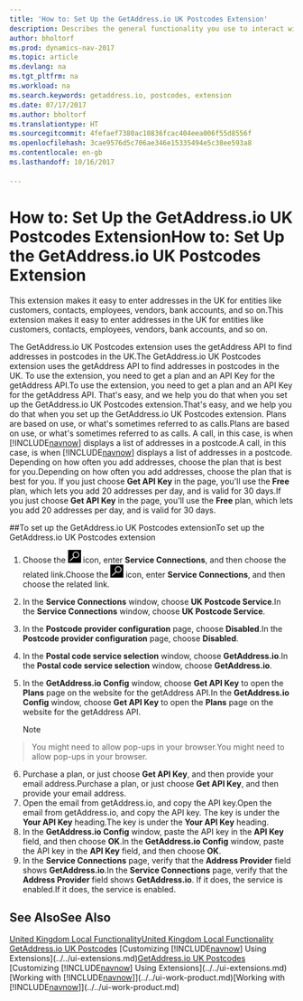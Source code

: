 ```yaml
---
title: 'How to: Set Up the GetAddress.io UK Postcodes Extension'
description: Describes the general functionality you use to interact with data in Dynamics NAV, such as entering values, sorting data, and changing views.
author: bholtorf
ms.prod: dynamics-nav-2017
ms.topic: article
ms.devlang: na
ms.tgt_pltfrm: na
ms.workload: na
ms.search.keywords: getaddress.io, postcodes, extension
ms.date: 07/17/2017
ms.author: bholtorf
ms.translationtype: HT
ms.sourcegitcommit: 4fefaef7380ac10836fcac404eea006f55d8556f
ms.openlocfilehash: 3cae9576d5c706ae346e15335494e5c38ee593a8
ms.contentlocale: en-gb
ms.lasthandoff: 10/16/2017

---
```

# <a name="how-to-set-up-the-getaddressio-uk-postcodes-extension"></a><span data-ttu-id="beb19-103">How to: Set Up the GetAddress.io UK Postcodes Extension</span><span class="sxs-lookup"><span data-stu-id="beb19-103">How to: Set Up the GetAddress.io UK Postcodes Extension</span></span>
<span data-ttu-id="beb19-104">This extension makes it easy to enter addresses in the UK for entities like customers, contacts, employees, vendors, bank accounts, and so on.</span><span class="sxs-lookup"><span data-stu-id="beb19-104">This extension makes it easy to enter addresses in the UK for entities like customers, contacts, employees, vendors, bank accounts, and so on.</span></span>

<span data-ttu-id="beb19-105">The GetAddress.io UK Postcodes extension uses the getAddress API to find addresses in postcodes in the UK.</span><span class="sxs-lookup"><span data-stu-id="beb19-105">The GetAddress.io UK Postcodes extension uses the getAddress API to find addresses in postcodes in the UK.</span></span> <span data-ttu-id="beb19-106">To use the extension, you need to get a plan and an API Key for the getAddress API.</span><span class="sxs-lookup"><span data-stu-id="beb19-106">To use the extension, you need to get a plan and an API Key for the getAddress API.</span></span> <span data-ttu-id="beb19-107">That's easy, and we help you do that when you set up the GetAddress.io UK Postcodes extension.</span><span class="sxs-lookup"><span data-stu-id="beb19-107">That's easy, and we help you do that when you set up the GetAddress.io UK Postcodes extension.</span></span> <span data-ttu-id="beb19-108">Plans are based on use, or what's sometimes referred to as calls.</span><span class="sxs-lookup"><span data-stu-id="beb19-108">Plans are based on use, or what's sometimes referred to as calls.</span></span> <span data-ttu-id="beb19-109">A call, in this case, is when [!INCLUDE[navnow](../../includes/navnow_md.md)] displays a list of addresses in a postcode.</span><span class="sxs-lookup"><span data-stu-id="beb19-109">A call, in this case, is when [!INCLUDE[navnow](../../includes/navnow_md.md)] displays a list of addresses in a postcode.</span></span> <span data-ttu-id="beb19-110">Depending on how often you add addresses, choose the plan that is best for you.</span><span class="sxs-lookup"><span data-stu-id="beb19-110">Depending on how often you add addresses, choose the plan that is best for you.</span></span> <span data-ttu-id="beb19-111">If you just choose **Get API Key** in the page, you'll use the **Free** plan, which lets you add 20 addresses per day, and is valid for 30 days.</span><span class="sxs-lookup"><span data-stu-id="beb19-111">If you just choose **Get API Key** in the page, you'll use the **Free** plan, which lets you add 20 addresses per day, and is valid for 30 days.</span></span>

##<a name="to-set-up-the-getaddressio-uk-postcodes-extension"></a><span data-ttu-id="beb19-112">To set up the GetAddress.io UK Postcodes extension</span><span class="sxs-lookup"><span data-stu-id="beb19-112">To set up the GetAddress.io UK Postcodes extension</span></span>
1. <span data-ttu-id="beb19-113">Choose the ![Search for Page or Report](../../media/ui-search/search_small.png "Search for Page or Report icon") icon, enter **Service Connections**, and then choose the related link.</span><span class="sxs-lookup"><span data-stu-id="beb19-113">Choose the ![Search for Page or Report](../../media/ui-search/search_small.png "Search for Page or Report icon") icon, enter **Service Connections**, and then choose the related link.</span></span>  
2. <span data-ttu-id="beb19-114">In the **Service Connections** window, choose **UK Postcode Service**.</span><span class="sxs-lookup"><span data-stu-id="beb19-114">In the **Service Connections** window, choose **UK Postcode Service**.</span></span>
3. <span data-ttu-id="beb19-115">In the **Postcode provider configuration** page, choose **Disabled**.</span><span class="sxs-lookup"><span data-stu-id="beb19-115">In the **Postcode provider configuration** page, choose **Disabled**.</span></span>
4. <span data-ttu-id="beb19-116">In the **Postal code service selection** window, choose **GetAddress.io**.</span><span class="sxs-lookup"><span data-stu-id="beb19-116">In the **Postal code service selection** window, choose **GetAddress.io**.</span></span>
5. <span data-ttu-id="beb19-117">In the **GetAddress.io Config** window, choose **Get API Key** to open the **Plans** page on the website for the getAddress API.</span><span class="sxs-lookup"><span data-stu-id="beb19-117">In the **GetAddress.io Config** window, choose **Get API Key** to open the **Plans** page on the website for the getAddress API.</span></span>  

    > [!NOTE]  
>   <span data-ttu-id="beb19-118">You might need to allow pop-ups in your browser.</span><span class="sxs-lookup"><span data-stu-id="beb19-118">You might need to allow pop-ups in your browser.</span></span>

6. <span data-ttu-id="beb19-119">Purchase a plan, or just choose **Get API Key**, and then provide your email address.</span><span class="sxs-lookup"><span data-stu-id="beb19-119">Purchase a plan, or just choose **Get API Key**, and then provide your email address.</span></span>
7. <span data-ttu-id="beb19-120">Open the email from getAddress.io, and copy the API key.</span><span class="sxs-lookup"><span data-stu-id="beb19-120">Open the email from getAddress.io, and copy the API key.</span></span> <span data-ttu-id="beb19-121">The key is under the **Your API Key** heading.</span><span class="sxs-lookup"><span data-stu-id="beb19-121">The key is under the **Your API Key** heading.</span></span>
8. <span data-ttu-id="beb19-122">In the **GetAddress.io Config** window, paste the API key in the **API Key** field, and then choose **OK**.</span><span class="sxs-lookup"><span data-stu-id="beb19-122">In the **GetAddress.io Config** window, paste the API key in the **API Key** field, and then choose **OK**.</span></span>
9. <span data-ttu-id="beb19-123">In the **Service Connections** page, verify that the **Address Provider** field shows **GetAddress.io**.</span><span class="sxs-lookup"><span data-stu-id="beb19-123">In the **Service Connections** page, verify that the **Address Provider** field shows **GetAddress.io**.</span></span> <span data-ttu-id="beb19-124">If it does, the service is enabled.</span><span class="sxs-lookup"><span data-stu-id="beb19-124">If it does, the service is enabled.</span></span>

## <a name="see-also"></a><span data-ttu-id="beb19-125">See Also</span><span class="sxs-lookup"><span data-stu-id="beb19-125">See Also</span></span>
[<span data-ttu-id="beb19-126">United Kingdom Local Functionality</span><span class="sxs-lookup"><span data-stu-id="beb19-126">United Kingdom Local Functionality</span></span>](united-kingdom-local-functionality.md)  
<span data-ttu-id="beb19-127">[GetAddress.io UK Postcodes](../../ui-extensions-getaddressio.md)
[Customizing [!INCLUDE[navnow](../../includes/navnow_md.md)] Using Extensions](../../ui-extensions.md)</span><span class="sxs-lookup"><span data-stu-id="beb19-127">[GetAddress.io UK Postcodes](../../ui-extensions-getaddressio.md)
[Customizing [!INCLUDE[navnow](../../includes/navnow_md.md)] Using Extensions](../../ui-extensions.md)</span></span>  
<span data-ttu-id="beb19-128">[Working with [!INCLUDE[navnow](../../includes/navnow_md.md)]](../../ui-work-product.md)</span><span class="sxs-lookup"><span data-stu-id="beb19-128">[Working with [!INCLUDE[navnow](../../includes/navnow_md.md)]](../../ui-work-product.md)</span></span>

